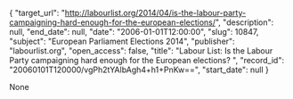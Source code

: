 {
  "target_url": "http://labourlist.org/2014/04/is-the-labour-party-campaigning-hard-enough-for-the-european-elections/", 
  "description": null, 
  "end_date": null, 
  "date": "2006-01-01T12:00:00", 
  "slug": 10847, 
  "subject": "European Parliament Elections 2014", 
  "publisher": "labourlist.org", 
  "open_access": false, 
  "title": "Labour List: Is the Labour Party campaigning hard enough for the European elections? ", 
  "record_id": "20060101T120000/vgPh2tYAlbAgh4+h1+PnKw==", 
  "start_date": null
}

None